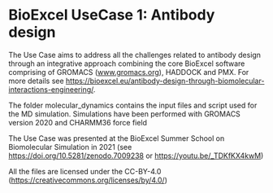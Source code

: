 # BioExcel UseCase 1: Antibody design  

The Use Case aims to address all the challenges related to antibody design through an
integrative approach combining the core BioExcel software comprising of
GROMACS (www.gromacs.org), HADDOCK and PMX. For more details see
https://bioexcel.eu/antibody-design-through-biomolecular-interactions-engineering/.

The folder molecular_dynamics contains the input files and script used for the MD
simulation.  Simulations have been performed with GROMACS version 2020 and
CHARMM36 force field 

The Use Case was presented at the BioExcel Summer School on Biomolecular
Simulation in 2021 (see https://doi.org/10.5281/zenodo.7009238  or https://youtu.be/_TDKfKX4kwM) 

All the files are licensed under the CC-BY-4.0 (https://creativecommons.org/licenses/by/4.0/)
